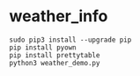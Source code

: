 # weather_info

```
sudo pip3 install --upgrade pip
pip install pyown
pip install prettytable
python3 weather_demo.py
```
